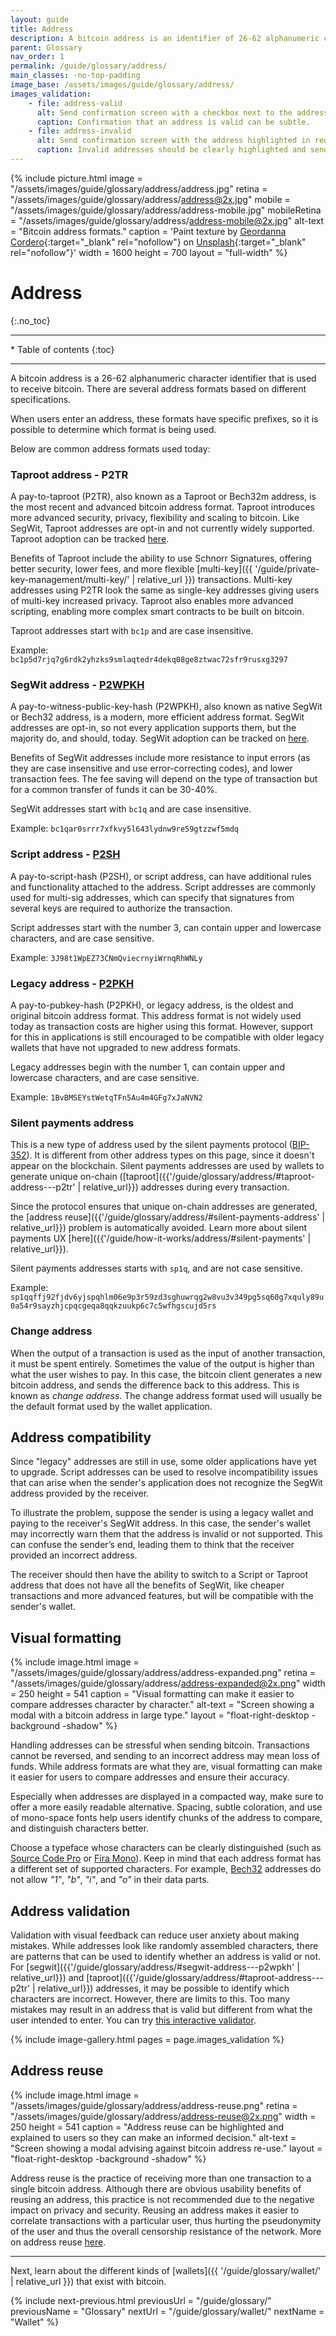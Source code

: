 ```yaml
---
layout: guide
title: Address
description: A bitcoin address is an identifier of 26-62 alphanumeric characters that is used to receive bitcoin
parent: Glossary
nav_order: 1
permalink: /guide/glossary/address/
main_classes: -no-top-padding
image_base: /assets/images/guide/glossary/address/
images_validation:
    - file: address-valid
      alt: Send confirmation screen with a checkbox next to the address
      caption: Confirmation that an address is valid can be subtle.
    - file: address-invalid
      alt: Send confirmation screen with the address highlighted in red and disabled send button
      caption: Invalid addresses should be clearly highlighted and sending should not be possible.
---
```


<!--

Editor's notes

Illustration sources

https://www.figma.com/file/qr4P17z6WSPADm6oW0cKw2/?node-id=25%3A2

-->

{% include picture.html
   image = "/assets/images/guide/glossary/address/address.jpg"
   retina = "/assets/images/guide/glossary/address/address@2x.jpg"
   mobile = "/assets/images/guide/glossary/address/address-mobile.jpg"
   mobileRetina = "/assets/images/guide/glossary/address/address-mobile@2x.jpg"
   alt-text = "Bitcoin address formats."
   caption = 'Paint texture by [Geordanna Cordero](https://unsplash.com/@adrienolichon){:target="_blank" rel="nofollow"} on [Unsplash](https://unsplash.com){:target="_blank" rel="nofollow"}'
   width = 1600
   height = 700
   layout = "full-width"
%}

# Address
{:.no_toc}

---

<div class="glossary-toc" markdown="1">
* Table of contents
{:toc}
</div>

---

A bitcoin address is a 26-62 alphanumeric character identifier that is used to receive bitcoin. There are several address formats based on different specifications.

When users enter an address, these formats have specific prefixes, so it is possible to determine which format is being used.

Below are common address formats used today:

### Taproot address - P2TR

A pay-to-taproot (P2TR), also known as a Taproot or Bech32m address, is the most recent and advanced bitcoin address format. Taproot introduces more advanced security, privacy, flexibility and scaling to bitcoin. Like SegWit, Taproot addresses are opt-in and not currently widely supported. Taproot adoption can be tracked [here](https://en.bitcoin.it/wiki/Bech32_adoption).

Benefits of Taproot include the ability to use Schnorr Signatures, offering better security, lower fees, and more flexible [multi-key]({{ '/guide/private-key-management/multi-key/' | relative_url }}) transactions. Multi-key addresses using P2TR look the same as single-key addresses giving users of multi-key increased privacy. Taproot also enables more advanced scripting, enabling more complex smart contracts to be built on bitcoin.

Taproot addresses start with `bc1p` and are case insensitive.

Example: `bc1p5d7rjq7g6rdk2yhzks9smlaqtedr4dekq08ge8ztwac72sfr9rusxg3297`

### SegWit address - [P2WPKH](https://en.bitcoin.it/wiki/Bech32)

A pay-to-witness-public-key-hash (P2WPKH), also known as native SegWit or Bech32 address, is a modern, more efficient address format. SegWit addresses are opt-in, so not every application supports them, but the majority do, and should, today. SegWit adoption can be tracked on [here](https://en.bitcoin.it/wiki/Bech32_adoption).

Benefits of SegWit addresses include more resistance to input errors (as they are case insensitive and use error-correcting codes), and lower transaction fees. The fee saving will depend on the type of transaction but for a common transfer of funds it can be 30-40%.

SegWit addresses start with `bc1q` and are case insensitive.

Example: `bc1qar0srrr7xfkvy5l643lydnw9re59gtzzwf5mdq`

### Script address - [P2SH](https://en.bitcoin.it/wiki/Pay_to_script_hash)

A pay-to-script-hash (P2SH), or script address, can have additional rules and functionality attached to the address. Script addresses are commonly used for multi-sig addresses, which can specify that signatures from several keys are required to authorize the transaction.

Script addresses start with the number 3, can contain upper and lowercase characters, and are case sensitive.

Example: `3J98t1WpEZ73CNmQviecrnyiWrnqRhWNLy`

### Legacy address - [P2PKH](https://en.bitcoin.it/wiki/Transaction#Pay-to-PubkeyHash)

A pay-to-pubkey-hash (P2PKH), or legacy address, is the oldest and original bitcoin address format. This address format is not widely used today as transaction costs are higher using this format. However, support for this in applications is still encouraged to be compatible with older legacy wallets that have not upgraded to new address formats.

Legacy addresses begin with the number 1, can contain upper and lowercase characters, and are case sensitive.

Example: `1BvBMSEYstWetqTFn5Au4m4GFg7xJaNVN2`

### Silent payments address

This is a new type of address used by the silent payments protocol ([BIP-352](https://github.com/bitcoin/bips/blob/master/bip-0352.mediawiki)). It is different from other address types on this page, since it doesn't appear on the blockchain. Silent payments addresses are used by wallets to generate unique on-chain ([taproot]({{'/guide/glossary/address/#taproot-address---p2tr' | relative_url}}) addresses during every transaction.

Since the protocol ensures that unique on-chain addresses are generated, the [address reuse]({{'/guide/glossary/address/#silent-payments-address' | relative_url}}) problem is automatically avoided. Learn more about silent payments UX [here]({{'/guide/how-it-works/address/#silent-payments' | relative_url}}).

Silent payments addresses starts with `sp1q`, and are not case sensitive.

Example: `sp1qqffj92fjdv6yjspqhlm06e9p3r59zd3sghuwrqg2w8vu3v349pg5sq60g7xquly89u0a54r9sayzhjcpqcgeqa8qqkzuukp6c7c5wfhgscujd5rs`

### Change address

When the output of a transaction is used as the input of another transaction, it must be spent entirely. Sometimes the value of the output is higher than what the user wishes to pay. In this case, the bitcoin client generates a new bitcoin address, and sends the difference back to this address. This is known as *change address*. The change address format used will usually be the default format used by the wallet application.

## Address compatibility

Since "legacy" addresses are still in use, some older applications have yet to upgrade. Script addresses can be used to resolve incompatibility issues that can arise when the sender's application does not recognize the SegWit address provided by the receiver.

To illustrate the problem, suppose the sender is using a legacy wallet and paying to the receiver's SegWit address. In this case, the sender's wallet may incorrectly warn them that the address is invalid or not supported. This can confuse the sender’s end, leading them to think that the receiver provided an incorrect address.

The receiver should then have the ability to switch to a Script or Taproot address that does not have all the benefits of SegWit, like cheaper transactions and more advanced features, but will be compatible with the sender's wallet.

## Visual formatting

<div class="center" markdown="1">

{% include image.html
   image = "/assets/images/guide/glossary/address/address-expanded.png"
   retina = "/assets/images/guide/glossary/address/address-expanded@2x.png"
   width = 250
   height = 541
   caption = "Visual formatting can make it easier to compare addresses character by character."
   alt-text = "Screen showing a modal with a bitcoin address in large type."
   layout = "float-right-desktop -background -shadow"
%}

Handling addresses can be stressful when sending bitcoin. Transactions cannot be reversed, and sending to an incorrect address may mean loss of funds. While address formats are what they are, visual formatting can make it easier for users to compare addresses and ensure their accuracy.

Especially when addresses are displayed in a compacted way, make sure to offer a more easily readable alternative. Spacing, subtle coloration, and use of mono-space fonts help users identify chunks of the address to compare, and distinguish characters better.

Choose a typeface whose characters can be clearly distinguished (such as [Source Code Pro](https://github.com/adobe-fonts/source-code-pro) or [Fira Mono](https://github.com/mozilla/Fira)). Keep in mind that each address format has a different set of supported characters. For example, [Bech32](https://github.com/bitcoin/bips/blob/master/bip-0173.mediawiki#user-content-Segwit_address_format) addresses do not allow _"1"_, _"b"_, _"i"_, and _"o"_ in their data parts.

</div>

## Address validation

Validation with visual feedback can reduce user anxiety about making mistakes. While addresses look like randomly assembled characters, there are patterns that can be used to identify whether an address is valid or not. For [segwit]({{'/guide/glossary/address/#segwit-address---p2wpkh' | relative_url}}) and [taproot]({{'/guide/glossary/address/#taproot-address---p2tr' | relative_url}}) addresses, it may be possible to identify which characters are incorrect. However, there are limits to this. Too many mistakes may result in an address that is valid but different from what the user intended to enter. You can try [this interactive validator](https://bitcoin.sipa.be/bech32/demo/demo.html).

{% include image-gallery.html pages = page.images_validation %}


## Address reuse

<div class="center" markdown="1">

{% include image.html
   image = "/assets/images/guide/glossary/address/address-reuse.png"
   retina = "/assets/images/guide/glossary/address/address-reuse@2x.png"
   width = 250
   height = 541
   caption = "Address reuse can be highlighted and explained to users so they can make an informed decision."
   alt-text = "Screen showing a modal advising against bitcoin address re-use."
   layout = "float-right-desktop -background -shadow"
%}

Address reuse is the practice of receiving more than one transaction to a single bitcoin address. Although there are obvious usability benefits of reusing an address, this practice is not recommended due to the negative impact on privacy and security. Reusing an address makes it easier to correlate transactions with a particular user, thus hurting the pseudonymity of the user and thus the overall censorship resistance of the network. More on address reuse [here](https://en.bitcoin.it/wiki/Address_reuse).

</div>

---

Next, learn about the different kinds of [wallets]({{ '/guide/glossary/wallet/' | relative_url }}) that exist with bitcoin.

{% include next-previous.html
   previousUrl = "/guide/glossary/"
   previousName = "Glossary"
   nextUrl = "/guide/glossary/wallet/"
   nextName = "Wallet"
%}
